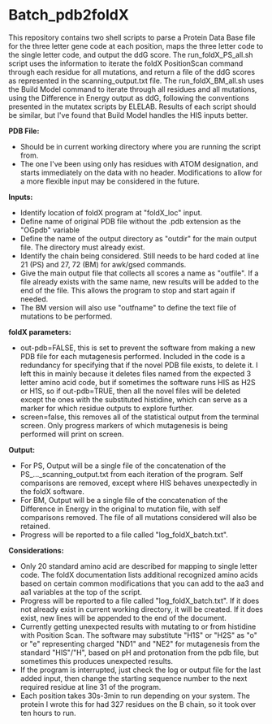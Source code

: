 # Batch_pdb2foldX
  
This repository contains two shell scripts to parse a Protein Data Base file for the three letter gene code at each position, maps the three letter code to the single letter code, and output the ddG score. The run_foldX_PS_all.sh script uses the information to iterate the foldX PositionScan command through each residue for all mutations, and return a file of the ddG scores as represented in the scanning_output.txt file. The run_foldX_BM_all.sh uses the Build Model command to iterate through all residues and all mutations, using the Difference in Energy output as ddG, following the conventions presented in the mutatex scripts by ELELAB. Results of each script should be similar, but I've found that Build Model handles the HIS inputs better.  
  
**PDB File:**  
- Should be in current working directory where you are running the script from.  
- The one I've been using only has residues with ATOM designation, and starts immediately on the data with no header. Modifications to allow for a more flexible input may be considered in the future.  
  
**Inputs:**  
- Identify location of foldX program at "foldX_loc" input.  
- Define name of original PDB file without the .pdb extension as the "OGpdb" variable  
- Define the name of the output directory as "outdir" for the main output file. The directory must already exist.  
- Identify the chain being considered. Still needs to be hard coded at line 21 (PS) and 27, 72 (BM) for awk/gsed commands.  
- Give the main output file that collects all scores a name as "outfile". If a file already exists with the same name, new results will be added to the end of the file. This allows the program to stop and start again if needed.  
- The BM version will also use "outfname" to define the text file of mutations to be performed.  
  
**foldX parameters:**  
- out-pdb=FALSE, this is set to prevent the software from making a new PDB file for each mutagenesis performed. Included in the code is a redundancy for specifying that if the novel PDB file exists, to delete it. I left this in mainly because it deletes files named from the expected 3 letter amino acid code, but if sometimes the software runs HIS as H2S or H1S, so if out-pdb=TRUE, then all the novel files will be deleted except the ones with the substituted histidine, which can serve as a marker for which residue outputs to explore further.  
- screen=false, this removes all of the statistical output from the terminal screen. Only progress markers of which mutagenesis is being performed will print on screen.  
  
**Output:**  
- For PS, Output will be a single file of the concatenation of the PS_..._scanning_output.txt from each iteration of the program. Self comparisons are removed, except where HIS behaves unexpectedly in the foldX software.  
- For BM, Output will be a single file of the concatenation of the Difference in Energy in the original to mutation file, with self comparisons removed. The file of all mutations considered will also be retained.  
- Progress will be reported to a file called "log_foldX_batch.txt".  
  
**Considerations:**  
- Only 20 standard amino acid are described for mapping to single letter code. The foldX documentation lists additional recognized amino acids based on certain common modifications that you can add to the aa3 and aa1 variables at the top of the script.  
- Progress will be reported to a file called "log_foldX_batch.txt". If it does not already exist in current working directory, it will be created. If it does exist, new lines will be appended to the end of the document.  
- Currently getting unexpected results with mutating to or from histidine with Position Scan. The software may substitute "H1S" or "H2S" as "o" or "e" representing charged "ND1" and "NE2" for mutagenesis from the standard "HIS"/"H", based on pH and protonation from the pdb file, but sometimes this produces unexpected results.  
- If the program is interrupted, just check the log or output file for the last added input, then change the starting sequence number to the next required residue at line 31 of the program.  
- Each position takes 30s-3min to run depending on your system. The protein I wrote this for had 327 residues on the B chain, so it took over ten hours to run.  
  
  
